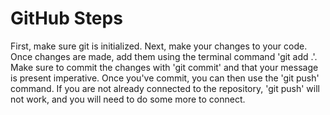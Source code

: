# GitHub Steps

First, make sure git is initialized. Next, make your changes to your code. Once changes are made, add them using the terminal command 'git add .'. Make sure to commit the changes with 'git commit' and that your message is present imperative. Once you've commit, you can then use the 'git push' command. If you are not already connected to the repository, 'git push' will not work, and you will need to do some more to connect.